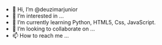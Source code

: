 - 👋 Hi, I’m @deuzimarjunior
- 👀 I’m interested in ...
- 🌱 I’m currently learning Python, HTML5, Css, JavaScript.
- 💞️ I’m looking to collaborate on ...
- 📫 How to reach me ...

<!---
deuzimarjunior/deuzimarjunior is a ✨ special ✨ repository because its `README.md` (this file) appears on your GitHub profile.
You can click the Preview link to take a look at your changes.
--->
